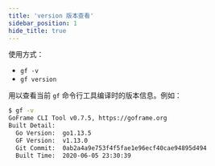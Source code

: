 ```yaml
---
title: 'version 版本查看'
sidebar_position: 1
hide_title: true
---
```


使用方式：

- `gf -v`
- `gf version`

用以查看当前 `gf` 命令行工具编译时的版本信息。例如：

```bash
$ gf -v
GoFrame CLI Tool v0.7.5, https://goframe.org
Built Detail:
  Go Version:  go1.13.5
  GF Version:  v1.13.0
  Git Commit:  0ab2a4a9e753f4f5fae1e96ecf40cae94895d494
  Built Time:  2020-06-05 23:30:39
```